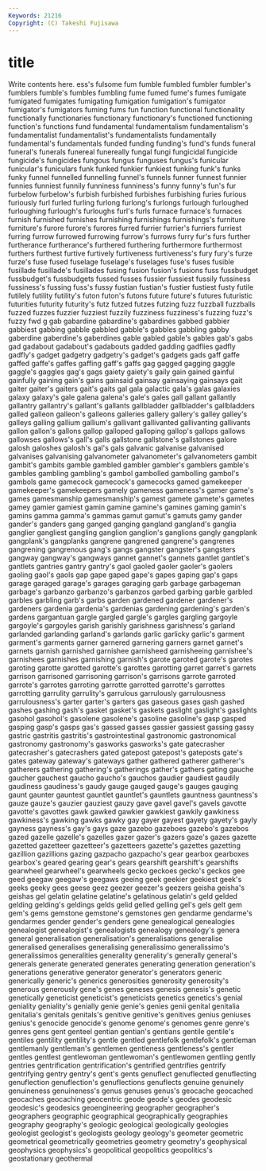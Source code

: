 ```yaml
---
Keywords: 21216 
Copyright: (C) Takeshi Fujisawa
---
```


# title

Write contents here.
ess's fulsome fum fumble fumbled fumbler fumbler's fumblers fumble's fumbles
fumbling fume fumed fume's fumes fumigate fumigated fumigates fumigating fumigation
fumigation's fumigator fumigator's fumigators fuming fums fun function functional functionality
functionally functionaries functionary functionary's functioned functioning function's functions fund fundamental
fundamentalism fundamentalism's fundamentalist fundamentalist's fundamentalists fundamentally fundamental's fundamentals funded funding
funding's fund's funds funeral funeral's funerals funereal funereally fungal fungi
fungicidal fungicide fungicide's fungicides fungous fungus funguses fungus's funicular funicular's
funiculars funk funked funkier funkiest funking funk's funks funky funnel
funnelled funnelling funnel's funnels funner funnest funnier funnies funniest funnily
funniness funniness's funny funny's fun's fur furbelow furbelow's furbish furbished
furbishes furbishing furies furious furiously furl furled furling furlong furlong's
furlongs furlough furloughed furloughing furlough's furloughs furl's furls furnace furnace's
furnaces furnish furnished furnishes furnishing furnishings furnishings's furniture furniture's furore
furore's furores furred furrier furrier's furriers furriest furring furrow furrowed
furrowing furrow's furrows furry fur's furs further furtherance furtherance's furthered
furthering furthermore furthermost furthers furthest furtive furtively furtiveness furtiveness's fury
fury's furze furze's fuse fused fuselage fuselage's fuselages fuse's fuses
fusible fusillade fusillade's fusillades fusing fusion fusion's fusions fuss fussbudget
fussbudget's fussbudgets fussed fusses fussier fussiest fussily fussiness fussiness's fussing
fuss's fussy fustian fustian's fustier fustiest fusty futile futilely futility
futility's futon futon's futons future future's futures futuristic futurities futurity
futurity's futz futzed futzes futzing fuzz fuzzball fuzzballs fuzzed fuzzes
fuzzier fuzziest fuzzily fuzziness fuzziness's fuzzing fuzz's fuzzy fwd g
gab gabardine gabardine's gabardines gabbed gabbier gabbiest gabbing gabble gabbled
gabble's gabbles gabbling gabby gaberdine gaberdine's gaberdines gable gabled gable's
gables gab's gabs gad gadabout gadabout's gadabouts gadded gadding gadflies
gadfly gadfly's gadget gadgetry gadgetry's gadget's gadgets gads gaff gaffe
gaffed gaffe's gaffes gaffing gaff's gaffs gag gagged gagging gaggle
gaggle's gaggles gag's gags gaiety gaiety's gaily gain gained gainful
gainfully gaining gain's gains gainsaid gainsay gainsaying gainsays gait gaiter
gaiter's gaiters gait's gaits gal gala galactic gala's galas galaxies
galaxy galaxy's gale galena galena's gale's gales gall gallant gallantly
gallantry gallantry's gallant's gallants gallbladder gallbladder's gallbladders galled galleon galleon's
galleons galleries gallery gallery's galley galley's galleys galling gallium gallium's
gallivant gallivanted gallivanting gallivants gallon gallon's gallons gallop galloped galloping
gallop's gallops gallows gallowses gallows's gall's galls gallstone gallstone's gallstones
galore galosh galoshes galosh's gal's gals galvanic galvanise galvanised galvanises
galvanising galvanometer galvanometer's galvanometers gambit gambit's gambits gamble gambled gambler
gambler's gamblers gamble's gambles gambling gambling's gambol gambolled gambolling gambol's
gambols game gamecock gamecock's gamecocks gamed gamekeeper gamekeeper's gamekeepers gamely
gameness gameness's gamer game's games gamesmanship gamesmanship's gamest gamete gamete's
gametes gamey gamier gamiest gamin gamine gamine's gamines gaming gamin's
gamins gamma gamma's gammas gamut gamut's gamuts gamy gander gander's
ganders gang ganged ganging gangland gangland's ganglia ganglier gangliest gangling
ganglion ganglion's ganglions gangly gangplank gangplank's gangplanks gangrene gangrened gangrene's
gangrenes gangrening gangrenous gang's gangs gangster gangster's gangsters gangway gangway's
gangways gannet gannet's gannets gantlet gantlet's gantlets gantries gantry gantry's
gaol gaoled gaoler gaoler's gaolers gaoling gaol's gaols gap gape
gaped gape's gapes gaping gap's gaps garage garaged garage's garages
garaging garb garbage garbageman garbage's garbanzo garbanzo's garbanzos garbed garbing
garble garbled garbles garbling garb's garbs garden gardened gardener gardener's
gardeners gardenia gardenia's gardenias gardening gardening's garden's gardens gargantuan gargle
gargled gargle's gargles gargling gargoyle gargoyle's gargoyles garish garishly garishness
garishness's garland garlanded garlanding garland's garlands garlic garlicky garlic's garment
garment's garments garner garnered garnering garners garnet garnet's garnets garnish
garnished garnishee garnisheed garnisheeing garnishee's garnishees garnishes garnishing garnish's garote
garoted garote's garotes garoting garotte garotted garotte's garottes garotting garret
garret's garrets garrison garrisoned garrisoning garrison's garrisons garrote garroted garrote's
garrotes garroting garrotte garrotted garrotte's garrottes garrotting garrulity garrulity's garrulous
garrulously garrulousness garrulousness's garter garter's garters gas gaseous gases gash
gashed gashes gashing gash's gasket gasket's gaskets gaslight gaslight's gaslights
gasohol gasohol's gasolene gasolene's gasoline gasoline's gasp gasped gasping gasp's
gasps gas's gassed gasses gassier gassiest gassing gassy gastric gastritis
gastritis's gastrointestinal gastronomic gastronomical gastronomy gastronomy's gasworks gasworks's gate gatecrasher
gatecrasher's gatecrashers gated gatepost gatepost's gateposts gate's gates gateway gateway's
gateways gather gathered gatherer gatherer's gatherers gathering gathering's gatherings gather's
gathers gating gauche gaucher gauchest gaucho gaucho's gauchos gaudier gaudiest
gaudily gaudiness gaudiness's gaudy gauge gauged gauge's gauges gauging gaunt
gaunter gauntest gauntlet gauntlet's gauntlets gauntness gauntness's gauze gauze's gauzier
gauziest gauzy gave gavel gavel's gavels gavotte gavotte's gavottes gawk
gawked gawkier gawkiest gawkily gawkiness gawkiness's gawking gawks gawky gay
gayer gayest gayety gayety's gayly gayness gayness's gay's gays gaze
gazebo gazeboes gazebo's gazebos gazed gazelle gazelle's gazelles gazer gazer's
gazers gaze's gazes gazette gazetted gazetteer gazetteer's gazetteers gazette's gazettes
gazetting gazillion gazillions gazing gazpacho gazpacho's gear gearbox gearboxes gearbox's
geared gearing gear's gears gearshift gearshift's gearshifts gearwheel gearwheel's gearwheels
gecko geckoes gecko's geckos gee geed geegaw geegaw's geegaws geeing
geek geekier geekiest geek's geeks geeky gees geese geez geezer
geezer's geezers geisha geisha's geishas gel gelatin gelatine gelatine's gelatinous
gelatin's geld gelded gelding gelding's geldings gelds gelid gelled gelling
gel's gels gelt gem gem's gems gemstone gemstone's gemstones gen
gendarme gendarme's gendarmes gender gender's genders gene genealogical genealogies genealogist
genealogist's genealogists genealogy genealogy's genera general generalisation generalisation's generalisations generalise
generalised generalises generalising generalissimo generalissimo's generalissimos generalities generality generality's generally
general's generals generate generated generates generating generation generation's generations generative
generator generator's generators generic generically generic's generics generosities generosity generosity's
generous generously gene's genes geneses genesis genesis's genetic genetically geneticist
geneticist's geneticists genetics genetics's genial geniality geniality's genially genie genie's
genies genii genital genitalia genitalia's genitals genitals's genitive genitive's genitives
genius geniuses genius's genocide genocide's genome genome's genomes genre genre's
genres gens gent genteel gentian gentian's gentians gentile gentile's gentiles
gentility gentility's gentle gentled gentlefolk gentlefolk's gentleman gentlemanly gentleman's gentlemen
gentleness gentleness's gentler gentles gentlest gentlewoman gentlewoman's gentlewomen gentling gently
gentries gentrification gentrification's gentrified gentrifies gentrify gentrifying gentry gentry's gent's
gents genuflect genuflected genuflecting genuflection genuflection's genuflections genuflects genuine genuinely
genuineness genuineness's genus genuses genus's geocache geocached geocaches geocaching geocentric
geode geode's geodes geodesic geodesic's geodesics geoengineering geographer geographer's geographers
geographic geographical geographically geographies geography geography's geologic geological geologically geologies
geologist geologist's geologists geology geology's geometer geometric geometrical geometrically geometries
geometry geometry's geophysical geophysics geophysics's geopolitical geopolitics geopolitics's geostationary geothermal
